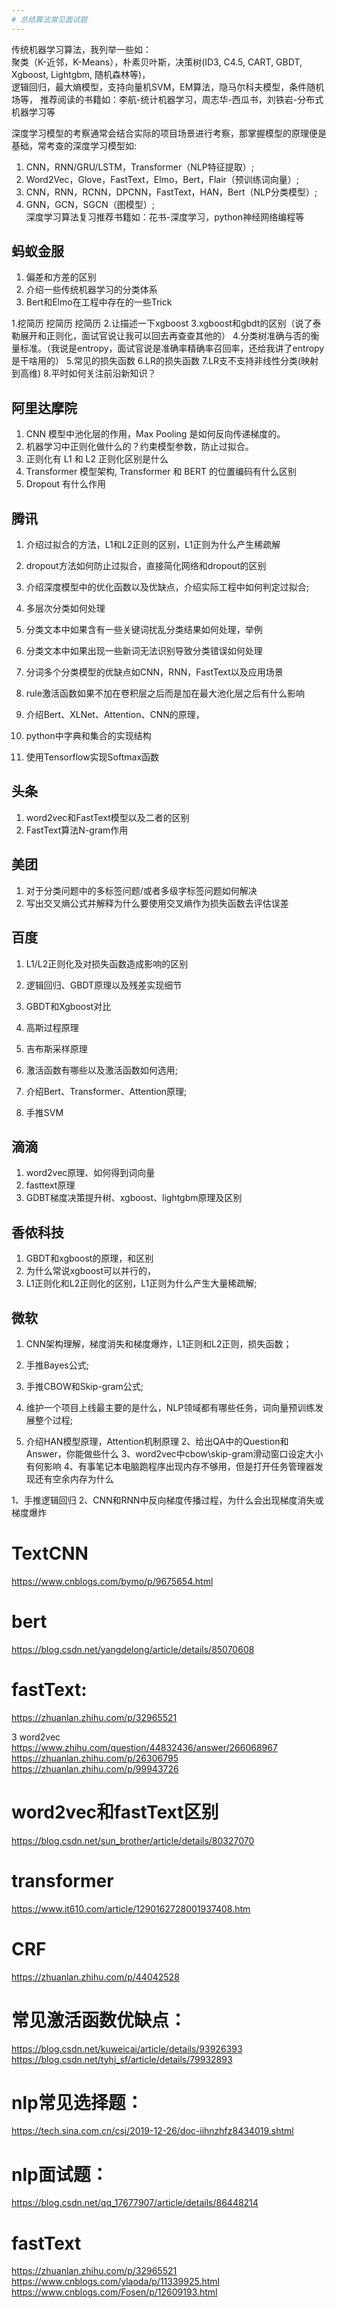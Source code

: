 ```yaml
---
# 总结算法常见面试题
---
```


传统机器学习算法，我列举一些如：  
聚类（K-近邻，K-Means），朴素贝叶斯，决策树(ID3, C4.5, CART, GBDT, Xgboost, Lightgbm, 随机森林等)，  
逻辑回归，最大熵模型，支持向量机SVM，EM算法，隐马尔科夫模型，条件随机场等，
推荐阅读的书籍如：李航-统计机器学习，周志华-西瓜书，刘铁岩-分布式机器学习等  

深度学习模型的考察通常会结合实际的项目场景进行考察，那掌握模型的原理便是基础，常考查的深度学习模型如:  
1. CNN，RNN/GRU/LSTM，Transformer（NLP特征提取）;
2. Word2Vec，Glove，FastText，Elmo，Bert，Flair（预训练词向量）;
3. CNN，RNN，RCNN，DPCNN，FastText，HAN，Bert（NLP分类模型）; 
4. GNN，GCN，SGCN（图模型）;  
深度学习算法复习推荐书籍如：花书-深度学习，python神经网络编程等


## 蚂蚁金服
1. 偏差和方差的区别
2. 介绍一些传统机器学习的分类体系
3. Bert和Elmo在工程中存在的一些Trick

1.挖简历 挖简历 挖简历
2.让描述一下xgboost
3.xgboost和gbdt的区别（说了泰勒展开和正则化，面试官说让我可以回去再查查其他的）
4.分类树准确与否的衡量标准。（我说是entropy，面试官说是准确率精确率召回率，还给我讲了entropy是干啥用的）
5.常见的损失函数
6.LR的损失函数
7.LR支不支持非线性分类(映射到高维)
8.平时如何关注前沿新知识？

## 阿里达摩院
1. CNN 模型中池化层的作用，Max Pooling 是如何反向传递梯度的。
2. 机器学习中正则化做什么的？约束模型参数，防止过拟合。
3. 正则化有 L1 和 L2 正则化区别是什么
4. Transformer 模型架构, Transformer 和 BERT 的位置编码有什么区别
5. Dropout 有什么作用

## 腾讯
1. 介绍过拟合的方法，L1和L2正则的区别，L1正则为什么产生稀疏解
2. dropout方法如何防止过拟合，直接简化网络和dropout的区别
3. 介绍深度模型中的优化函数以及优缺点，介绍实际工程中如何判定过拟合;

1. 多层次分类如何处理
2. 分类文本中如果含有一些关键词扰乱分类结果如何处理，举例
3. 分类文本中如果出现一些新词无法识别导致分类错误如何处理
4. 分词多个分类模型的优缺点如CNN，RNN，FastText以及应用场景

1. rule激活函数如果不加在卷积层之后而是加在最大池化层之后有什么影响
2. 介绍Bert、XLNet、Attention、CNN的原理，
3. python中字典和集合的实现结构
4. 使用Tensorflow实现Softmax函数

## 头条
1. word2vec和FastText模型以及二者的区别
2. FastText算法N-gram作用

## 美团
1. 对于分类问题中的多标签问题/或者多级字标签问题如何解决
2. 写出交叉熵公式并解释为什么要使用交叉熵作为损失函数去评估误差

## 百度
1. L1/L2正则化及对损失函数造成影响的区别
2. 逻辑回归、GBDT原理以及残差实现细节
3. GBDT和Xgboost对比
4. 高斯过程原理
5. 吉布斯采样原理

1. 激活函数有哪些以及激活函数如何选用;
2. 介绍Bert、Transformer、Attention原理;
3. 手推SVM

## 滴滴
1. word2vec原理、如何得到词向量
2. fasttext原理
3. GDBT梯度决策提升树、xgboost、lightgbm原理及区别

## 香侬科技
1. GBDT和xgboost的原理，和区别
2. 为什么常说xgboost可以并行的，
3. L1正则化和L2正则化的区别，L1正则为什么产生大量稀疏解;

## 微软
1. CNN架构理解，梯度消失和梯度爆炸，L1正则和L2正则，损失函数；
2. 手推Bayes公式;
3. 手推CBOW和Skip-gram公式;
4. 维护一个项目上线最主要的是什么，NLP领域都有哪些任务，词向量预训练发展整个过程;

1. 介绍HAN模型原理，Attention机制原理
2、给出QA中的Question和Answer，你能做些什么
3、word2vec中cbow\skip-gram滑动窗口设定大小有何影响
4、有事笔记本电脑跑程序出现内存不够用，但是打开任务管理器发现还有空余内存为什么

1、手推逻辑回归
2、CNN和RNN中反向梯度传播过程，为什么会出现梯度消失或梯度爆炸


# TextCNN
https://www.cnblogs.com/bymo/p/9675654.html

# bert
https://blog.csdn.net/yangdelong/article/details/85070608

# fastText: 
https://zhuanlan.zhihu.com/p/32965521

3 word2vec
https://www.zhihu.com/question/44832436/answer/266068967
https://zhuanlan.zhihu.com/p/26306795
https://zhuanlan.zhihu.com/p/99943726

# word2vec和fastText区别
https://blog.csdn.net/sun_brother/article/details/80327070

# transformer
https://www.it610.com/article/1290162728001937408.htm

# CRF
https://zhuanlan.zhihu.com/p/44042528

# 常见激活函数优缺点：
https://blog.csdn.net/kuweicai/article/details/93926393
https://blog.csdn.net/tyhj_sf/article/details/79932893

# nlp常见选择题：
https://tech.sina.com.cn/csj/2019-12-26/doc-iihnzhfz8434019.shtml

# nlp面试题：
https://blog.csdn.net/qq_17677907/article/details/86448214

# fastText
https://zhuanlan.zhihu.com/p/32965521
https://www.cnblogs.com/ylaoda/p/11339925.html
https://www.cnblogs.com/Fosen/p/12609193.html
